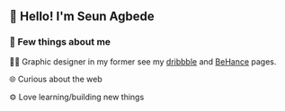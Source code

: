 ## :wave: Hello! I'm Seun Agbede

### :round_pushpin: Few things about me

:man_artist: Graphic designer in my former see my [dribbble](https://www.google.com) and [BeHance](https://www.google.com) pages.

:globe_with_meridians: Curious about the web

:gear: Love learning/building new things

